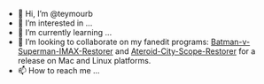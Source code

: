 - 👋 Hi, I’m @teymourb
- 👀 I’m interested in ...
- 🌱 I’m currently learning ...
- 💞️ I’m looking to collaborate on my fanedit programs: [Batman-v-Superman-IMAX-Restorer](https://github.com/teymourb/Batman-v-Superman-IMAX-Restorer) and [Ateroid-City-Scope-Restorer](https://github.com/teymourb/Asteroid-City-Scope-Restorer) for a release on Mac and Linux platforms.
- 📫 How to reach me ...

<!---
teymourb/teymourb is a ✨ special ✨ repository because its `README.md` (this file) appears on your GitHub profile.
You can click the Preview link to take a look at your changes.
--->
